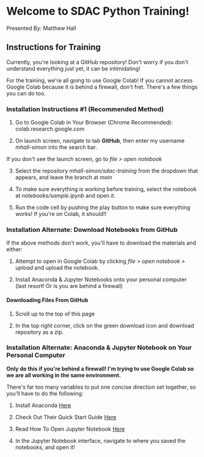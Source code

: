 # Welcome to SDAC Python Training!

Presented By: Matthew Hall

## Instructions for Training

Currently, you're looking at a GitHub repository! Don't worry if you don't understand everything just yet, it can be intimidating!

For the training, we're all going to use Google Colab! If you cannot access Google Colab because it is behind a firewall, don't fret. There's a few things you can do too.

### Installation Instructions #1 (Recommended Method)

1. Go to Google Colab in Your Browser (Chrome Recommended): colab.research.google.com

2. On launch screen, navigate to tab **GitHub**, then enter my username *mhall-simon* into the search bar.

If you don't see the launch screen, go to *file > open notebook*

3. Select the repository *mhall-simon/sdac-training* from the dropdown that appears, and leave the branch at *main*

4. To make sure everything is working before training, select the notebook at *notebooks/sample.ipynb* and open it.

5. Run the code cell by pushing the play button to make sure everything works! If you're on Colab, it should!!

### Installation Alternate: Download Notebooks from GitHub

If the above methods don't work, you'll have to download the materials and either:

1. Attempt to open in Google Colab by clicking *file > open notebook > upload* and upload the notebook.

2. Install Anaconda & Jupyter Notebooks onto your personal computer (last resort! Or is you are behind a firewall)

#### Downloading Files From GitHub

1. Scroll up to the top of this page

2. In the top right corner, click on the green download icon and download repository as a zip.

### Installation Alternate: Anaconda & Jupyter Notebook on Your Personal Computer

**Only do this if you're behind a firewall! I'm trying to use Google Colab so we are all working in the same environment.**

There's far too many variables to put one concise direction set together, so you'll have to do the following:

1. Install Anaconda [Here](https://docs.anaconda.com/anaconda/install/)

2. Check Out Their Quick Start Guide [Here](https://docs.anaconda.com/anaconda/user-guide/)

3. Read How To Open Jupyter Notebook [Here](https://docs.anaconda.com/anaconda/user-guide/getting-started/#run-python-in-a-jupyter-notebook)

4. In the Jupyter Notebook interface, navigate to where you saved the notebooks, and open it!
